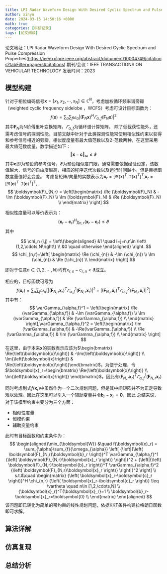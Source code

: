 ```yaml
---
title: LPI Radar Waveform Design With Desired Cyclic Spectrum and Pulse Compression Properties论文阅读
author: xinyu
date: 2024-03-15 14:50:16 +0800
math: true
categories: [科研记录]
tags: [论文阅读]
---
```

论文地址：LPI Radar Waveform Design With Desired Cyclic Spectrum and Pulse Compression Properties(https://ieeexplore.ieee.org/abstract/document/10004749/citations?tabFilter=papers#citations)
期刊/会议：IEEE TRANSACTIONS ON VEHICULAR TECHNOLOGY
发表时间：2023

## 模型构建

针对于相位编码信号$\boldsymbol{x}=[x_1,x_2,\cdots,x_N]\in \mathbb{C}^{N}$，考虑加权循环频率谱旁瓣（weighted
cyclic frequency sidelobe ，WCFS）考虑可设计目标函数为：
$$
f(\boldsymbol{x}) = \sum_{\alpha}\sum_{f}{\omega_{\alpha}} {\left|{\left( \boldsymbol{F}_N\boldsymbol{x} \right)}^H \varGamma_{\alpha,f} {\left( \boldsymbol{F}_N\boldsymbol{x} \right)}
\right|}^2
$$
其中$\boldsymbol{F}_N$为N阶傅里叶变换矩阵，$\varGamma_{\alpha,f}$为循环谱计算矩阵。
除了低截获性能外，还需考虑信号的探测性能，目前文献中针对于此类探测性能常使用相似性约束以获得和参考信号相近的旁瓣，相似度度量有最大值范数以及2-范数两种，在这里采用最大值范数度量，数学描述如下：
$$
{\Vert \boldsymbol{x}-\boldsymbol{c} \Vert}_{\infty} \leq \vartheta
$$
其中$\boldsymbol{c}$即为预设的参考信号，$\vartheta$为预设相似度门限，通常需要依据经验设定，该数值越大，信号的自由度越高，相应的程序迭代次数以及运行时间越小，但是目标函数度量值将会变差。
考虑复矩阵/向量的实数表示为$\boldsymbol{x}_r=[\Re(\boldsymbol{x})^T~~\Im(\boldsymbol{x})^T]^T$,$\boldsymbol{x}_r=[\Re(\boldsymbol{c})^T~~\Im(\boldsymbol{c})^T]^T$，
$$
\boldsymbol{F}_{N,r} = \left[\begin{matrix}
\Re (\boldsymbol{F}_N) & -\Im (\boldsymbol{F}_N) \\
\Im (\boldsymbol{F}_N) & \Re (\boldsymbol{F}_N) \\
\end{matrix}
\right]
$$

相似性度量可以等价表示为：
$$
{\left( \boldsymbol{x}_r-\boldsymbol{c}_r \right)}^H \chi_{n,r} {\left( \boldsymbol{x}_r-\boldsymbol{c}_r \right)} \leq \vartheta
$$
其中

$$
\chi_n (i,j) = \left\{\begin{aligned}
&1 \quad i=j=n,n\in \left\{1,2,\cdots,N\right\} \\
&0 \quad otherwise
\end{aligned}
\right.
$$
$$
\chi_{n,r}=\left[ \begin{matrix}
\Re (\chi_{n}) & -\Im (\chi_{n}) \\
\Im (\chi_{n}) & \Re (\chi_{n}) \\
\end{matrix}
\right]
$$

即对于任意$n\in \left\{ 1,2,\cdots,N \right\}$均有$x_{r,n}-c_{r,n} < \vartheta$成立。

相应的，目标函数可写为
$$
f(\boldsymbol{x}_r) = \sum_{\alpha}\sum_{f}{\omega_{\alpha}} \left[
{\left|{\left( \boldsymbol{F}_{N,r}\boldsymbol{x}_r \right)}^T \varGamma_{\alpha,f}^1 {\left( \boldsymbol{F}_{N,r}\boldsymbol{x}_r \right)}
\right|}^2 +
{\left|{\left( \boldsymbol{F}_{N,r}\boldsymbol{x}_r \right)}^T \varGamma_{\alpha,f}^2 {\left( \boldsymbol{F}_{N,r}\boldsymbol{x}_r \right)}
\right|}^2
 \right]
$$
其中有：
$$
\varGamma_{\alpha,f}^1 = \left[\begin{matrix}
\Re (\varGamma_{\alpha,f}) & -\Im (\varGamma_{\alpha,f}) \\
\Im (\varGamma_{\alpha,f}) & \Re (\varGamma_{\alpha,f}) \\
\end{matrix}
\right],\varGamma_{\alpha,f}^2 = \left[\begin{matrix}
\Im (\varGamma_{\alpha,f}) & -\Re(\varGamma_{\alpha,f}) \\
\Re (\varGamma_{\alpha,f}) & \Im (\varGamma_{\alpha,f}) \\
\end{matrix}
\right]
$$
在这里，由于本来$\boldsymbol{x}$的实数表示应该为$\begin{bmatrix} \Re{\left(\boldsymbol{x}\right)} & -\Im{\left(\boldsymbol{x}\right)} \\ \Im{\left(\boldsymbol{x}\right)} & \Re{\left(\boldsymbol{x}\right)}\end{bmatrix}$，为便于处理，令$\boldsymbol{x}_r=\begin{bmatrix} \Re{\left(\boldsymbol{x}\right)} \\ \Im{\left(\boldsymbol{x}\right)} \end{bmatrix}$，因此有${\left( \boldsymbol{F}_{N,r}\boldsymbol{x}_r \right)}^T \varGamma_{\alpha,f}^1 {\left( \boldsymbol{F}_{N,r}\boldsymbol{x}_r \right)}$

同时考虑到式$f(\boldsymbol{x}_r)$中虽然作为一个二次规划问题，但是其中间矩阵并不为正定导致难以处理。因此在这里可以引入一个辅助变量并令$\boldsymbol{b}_r-\boldsymbol{x}_r=\boldsymbol{0}$，因此
总结来说，对于该模型约束主要分为三个方面：

- 相似性度量
- 恒模约束
- 辅助变量约束

此时有目标函数和约束条件为：
$$
\begin{aligned}\min_{\boldsymbol{W}} &\quad f(\boldsymbol{x}_r) = \sum_{\alpha}\sum_{f}{\omega_{\alpha}} \left[
{\left|{\left( \boldsymbol{F}_{N,r}\boldsymbol{b}_r \right)}^T \varGamma_{\alpha,f}^1 {\left( \boldsymbol{F}_{N,r}\boldsymbol{x}_r \right)}
\right|}^2 +
{\left|{\left( \boldsymbol{F}_{N,r}\boldsymbol{b}_r \right)}^T \varGamma_{\alpha,f}^2 {\left( \boldsymbol{F}_{N,r}\boldsymbol{x}_r \right)}
\right|}^2
 \right] \\
s.t.&\quad \begin{matrix}
{\left( \boldsymbol{x}_r-\boldsymbol{c}_r \right)}^H \chi_{n,r} {\left( \boldsymbol{x}_r-\boldsymbol{c}_r \right)} \leq \vartheta \quad n\in [1,2,\cdots,N] \\
{\boldsymbol{x}_r}^T{\boldsymbol{x}_r}=1 \\
\boldsymbol{b}_r-\boldsymbol{x}_r=\boldsymbol{0} \\
\end{matrix}
\end{aligned}
$$
该问题即已转化为简单的带约束的线性规划问题，依据KKT条件构建拉格朗日函数即可求解。

## 算法详解

## 仿真复现

## 总结分析
